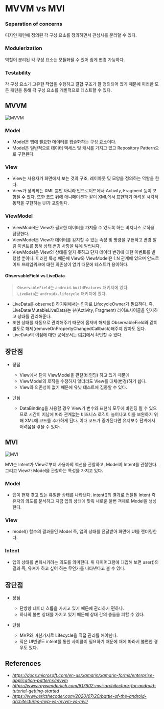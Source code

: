 # MVVM vs MVI

### Separation of concerns
디자인 패턴에 정의된 각 구성 요소를 정의하면서 관심사를 분리할 수 있다.

### Modulerization
역할이 분리된 각 구성 요소는 모듈화될 수 있어 쉽게 변경 가능하다.

### Testability
각 구성 요소가 고유한 작업을 수행하고 결합 구조가 잘 정의되어 있기 때문에 이러한 모든 패턴을 통해 각 구성 요소를 개별적으로 테스트할 수 있다.

## MVVM
![MVVM](https://cdn.journaldev.com/wp-content/uploads/2018/04/android-mvvm-pattern.png?w=144)

### Model
* Model은 앱에 필요한 데이터를 캡슐화하는 구성 요소이다.  
* Model은 일반적으로 데이터 액세스 및 캐시를 가지고 있고 Repository Pattern으로 구현된다.

### View
* View는 사용자가 화면에서 보는 것의 구조, 레이아웃 및 모양을 정의하는 역할을 한다.  
* View가 정의되는 XML 뿐만 아니라 안드로이드에서 Activity, Fragment 등이 포함될 수 있다. 또한 코드 뒤에 애니메이션과 같이 XML에서 표현하기 어려운 시각적 동작을 구현하는 UI가 포함된다.

### ViewModel
* ViewModel은 View가 필요한 데이터를 가져올 수 있도록 하는 비지니스 로직을 담당한다.  
* ViewModel은 View가 데이터를 감지할 수 있는 속성 및 명령을 구현하고 변경 알림 이벤트를 통해 상태 변경 사항을 뷰에 알립니다.  
* ViewModel은 View의 상태를 알지 못하고 단지 데이터 변경에 대한 이벤트를 발행할 뿐이다. 이러한 특성 때문에 View와 ViewModel은 1:N 관계에 있으며 안드로이드 프레임워크에 대한 의존성이 없기 때문에 테스트가 용이하다.

#### ObservableField vs LiveData
> `ObservableField`는 `android.buildFeatures` 패키지에 있다.  
> `LiveData`는 `androidx.lifecycle` 패키지에 있다.

* LiveData를 observe() 하기위해서는 인자로 LifecycleOwner가 필요하다.
즉, LiveData(MutableLiveData)는 뷰(Activity, Fragment) 라이프사이클을 인지하고 상태를 관리해준다.
* 또한 상태를 자동으로 관리해주기 때문에 옵저버 해제를 ObservableField와 같이 별도로 해제(removeOnPropertyChangedCallback)해주지 않아도 된다.
* LiveData의 이점에 대한 공식문서는 [여기](https://developer.android.com/topic/libraries/architecture/livedata#the_advantages_of_using_livedata)에서 확인할 수 있다.

## 장단점
* 장점
  * View에서 단지 ViewModel을 관찰(바인딩) 하고 있기 때문에 
  * ViewModel의 로직을 수정하지 않더라도 View를 대체(변경)하기 쉽다.
  * View와 의존성이 없기 때문에 유닛 테스트에 집중할 수 있다.

* 단점
  * DataBinding을 사용할 경우 View가 변수와 표현식 모두에 바인딩 될 수 있으므로 시간이 지남에 따라 관계없는 비즈니스 로직이 늘어나고 이를 보완하기 위해 XML에 코드를 추가하게 된다. 이때 코드가 증가된다면 유지보수 단계에서 어려움을 겪을 수 있다.

## MVI
![MVI](https://miro.medium.com/max/1096/1*yqiynGx9AADPPT52b37idQ.png)

MVI는 Intent가 View로부터 사용자의 액션을 관찰하고, Model이 Intent를 관찰한다. 그리고 View가 Model을 관찰하는 특성을 가지고 있다.

### Model
* 앱이 현재 갖고 있는 유일한 상태를 나타낸다. intent()의 결과로 전달된 Intent 즉 유저의 의도를 분석하고 지금 앱의 상태에 맞춰 새로운 불변 객체로 Model을 생성한다.

### View
* model() 함수의 결과물인 Model 즉, 앱의 상태를 전달받아 화면에 UI를 렌더링한다.

### Intent
* 앱의 상태를 변화시키려는 의도를 의미한다. 위 다이어그램에 대입해 보면 user()의 결과 즉, 유져가 하고 싶어 하는 무언가를 나타낸다고 볼 수 있다.

## 장단점
* 장점
  * 단방향 데이터 흐름을 가지고 있기 때문에 관리하기 편하다.
  *  하나의 불변 상태를 가지고 있기 때문에 상태 간의 충돌을 피할 수 있다.

* 단점
  *  MVP와 마찬가지로 Lifecycle을 직접 관리를 해야한다.
  *  작은 UI변경도 intent를 통한 사이클이 필요하기 때문에 때에 따라서 불편한 경우도 있다.

## References
*  _https://docs.microsoft.com/en-us/xamarin/xamarin-forms/enterprise-application-patterns/mvvm_
*  _https://www.raywenderlich.com/817602-mvi-architecture-for-android-tutorial-getting-started_
*  _https://www.ericthecoder.com/2020/07/20/battle-of-the-android-architectures-mvp-vs-mvvm-vs-mvi/_